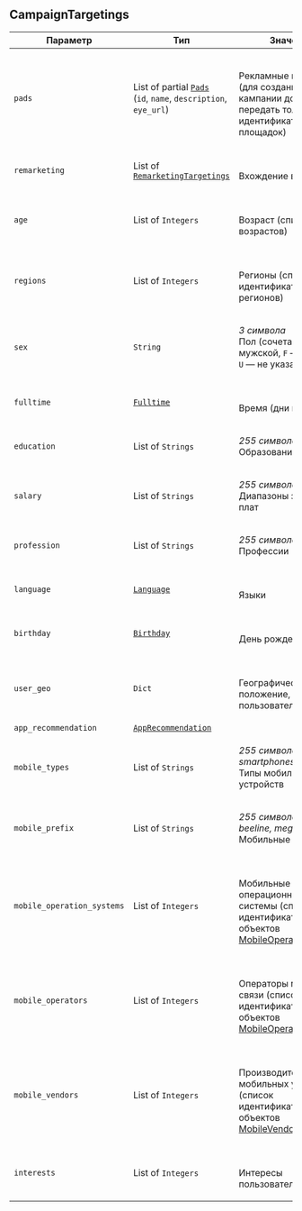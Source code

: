 
## CampaignTargetings


<table>
    <thead>
        <tr><th>Параметр</th><th>Тип</th><th>Значение</th></tr>
    </thead>
    <tbody>
        <tr>
            <td><code>pads</code></td>
            <td>List of partial <a href="pad.md"><code>Pads</code></a><br />
(<code>id</code>, <code>name</code>, <code>description</code>, <code>eye_url</code>)
</td>
            <td><p><br />Рекламные площадки (для создания кампании достаточно передать только идентификаторы площадок)</p></td>
        </tr><tr>
            <td><code>remarketing</code></td>
            <td>List of <a href="remarketingtargeting.md"><code>RemarketingTargetings</code></a></td>
            <td><p><br />Вхождение в аудитории</p></td>
        </tr><tr>
            <td><code>age</code></td>
            <td>List of <code>Integers</code></td>
            <td><p><br />Возраст (список возрастов)</p></td>
        </tr><tr>
            <td><code>regions</code></td>
            <td>List of <code>Integers</code></td>
            <td><p><br />Регионы (список идентификаторов регионов)</p></td>
        </tr><tr>
            <td><code>sex</code></td>
            <td><code>String</code></td>
            <td><p><em>3 символа</em> <br />Пол (сочетания <code>M</code> — мужской, <code>F</code> — женский, <code>U</code> — не указан)</p></td>
        </tr><tr>
            <td><code>fulltime</code></td>
            <td><a href="fulltime.md"><code>Fulltime</code></a></td>
            <td><p><br />Время (дни и часы)</p></td>
        </tr><tr>
            <td><code>education</code></td>
            <td>List of <code>Strings</code></td>
            <td><p><em>255 символов</em> <br />Образование</p></td>
        </tr><tr>
            <td><code>salary</code></td>
            <td>List of <code>Strings</code></td>
            <td><p><em>255 символов</em> <br />Диапазоны заработных плат</p></td>
        </tr><tr>
            <td><code>profession</code></td>
            <td>List of <code>Strings</code></td>
            <td><p><em>255 символов</em> <br />Профессии</p></td>
        </tr><tr>
            <td><code>language</code></td>
            <td><a href="language.md"><code>Language</code></a></td>
            <td><p><br />Языки</p></td>
        </tr><tr>
            <td><code>birthday</code></td>
            <td><a href="birthday.md"><code>Birthday</code></a></td>
            <td><p><br />День рождения</p></td>
        </tr><tr>
            <td><code>user_geo</code></td>
            <td><code>Dict</code></td>
            <td><p><br />Географическое положение, указанное пользователем</p></td>
        </tr><tr>
            <td><code>app_recommendation</code></td>
            <td><a href="apprecommendation.md"><code>AppRecommendation</code></a></td>
            <td></td>
        </tr><tr>
            <td><code>mobile_types</code></td>
            <td>List of <code>Strings</code></td>
            <td><p><em>255 символов</em> <em>tablets, smartphones</em><br />Типы мобильных устройств</p></td>
        </tr><tr>
            <td><code>mobile_prefix</code></td>
            <td>List of <code>Strings</code></td>
            <td><p><em>255 символов</em> <em>mts, beeline, megafon</em><br />Мобильные префиксы</p></td>
        </tr><tr>
            <td><code>mobile_operation_systems</code></td>
            <td>List of <code>Integers</code></td>
            <td><p><br />Мобильные операционные системы (список идентификаторов объектов <a href="#object_mobileoperationsystem">MobileOperationSystem</a>)</p></td>
        </tr><tr>
            <td><code>mobile_operators</code></td>
            <td>List of <code>Integers</code></td>
            <td><p><br />Операторы мобильной связи (список идентификаторов объектов <a href="#object_mobileoperator">MobileOperator</a>)</p></td>
        </tr><tr>
            <td><code>mobile_vendors</code></td>
            <td>List of <code>Integers</code></td>
            <td><p><br />Производители мобильных устройств (список идентификаторов объектов <a href="#object_mobilevendor">MobileVendor</a>)</p></td>
        </tr><tr>
            <td><code>interests</code></td>
            <td>List of <code>Integers</code></td>
            <td><p><br />Интересы пользователей</p></td>
        </tr>
    </tbody>
</table>